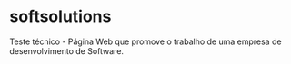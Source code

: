 # softsolutions
Teste técnico - Página Web que promove o trabalho de uma empresa de desenvolvimento de Software.
